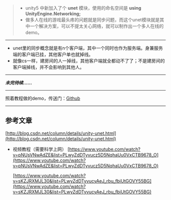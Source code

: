 > - unity5 中新加入了个 **unet** 模块，使用的命名空间是 **using UnityEngine.Networking;**
> - 做多人在线的游戏最头疼的问题就是同步问题，而这个unet模块就是其中一个解决方案，可以不提太关心网络，就可以制作出一个多人在线的demo。

---
- unet里的同步概念就是有n个客户端，其中一个同时也作为服务端。身兼服务端的客户端已挂，其他客户单也就掉线。
- 就像cs一样，建房间的人一掉线，其他客户端就全都动不了了；不是建房间的客户端掉线，并不会影响到其他人。

---
***未完待续……***








---
照着教程做的demo，传送门：[Github](https://github.com/yangxuan0261/TestUNet)

---
## 参考文章
[http://blog.csdn.net/column/details/unity-unet.html](http://blog.csdn.net/column/details/unity-unet.html)

- 视频教程（需要科学上网）
[https://www.youtube.com/watch?v=pNUsVNwAdZE&list=PLwyZdDTyvucz5D5NqhaUu0VxCTB9678_O](https://www.youtube.com/watch?v=pNUsVNwAdZE&list=PLwyZdDTyvucz5D5NqhaUu0VxCTB9678_O)

	[https://www.youtube.com/watch?v=sKZJRXMJL30&list=PLwyZdDTyvucyAeJ_rbu_fbiUtGOVY55BG](https://www.youtube.com/watch?v=sKZJRXMJL30&list=PLwyZdDTyvucyAeJ_rbu_fbiUtGOVY55BG)